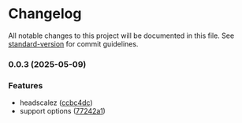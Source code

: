 # Changelog

All notable changes to this project will be documented in this file. See [standard-version](https://github.com/conventional-changelog/standard-version) for commit guidelines.

### 0.0.3 (2025-05-09)


### Features

* headscalez ([ccbc4dc](https://githu.com/Drop-OSS/headscalez/commit/ccbc4dc6fabd587e67ebb28fb60bea346ca484c9))
* support options ([77242a1](https://githu.com/Drop-OSS/headscalez/commit/77242a11913f13f47610b63f198e99583db40ddd))
